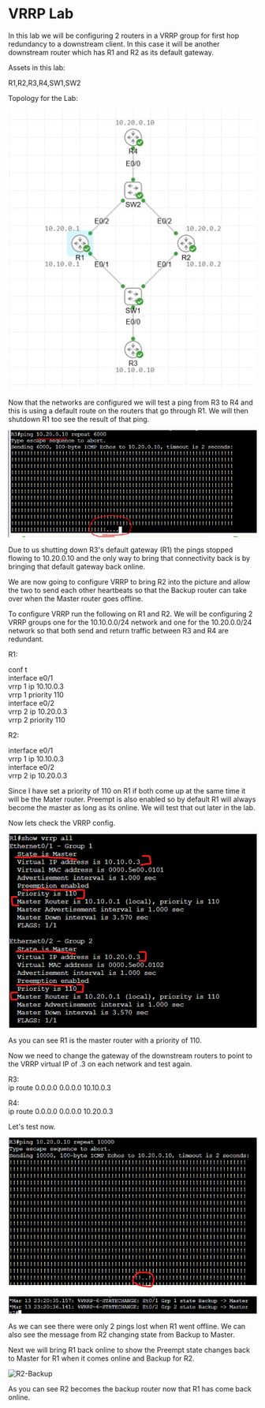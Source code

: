 # VRRP Lab

In this lab we will be configuring 2 routers in a VRRP group for first hop redundancy to a downstream client. In this case it will be another downstream router which has R1 and R2 as its default gateway.

Assets in this lab:

R1,R2,R3,R4,SW1,SW2

Topology for the Lab:

![Topology](Images/Topology.PNG)

Now that the networks are configured we will test a ping from R3 to R4 and this is using a default route on the routers that go through R1. We will then shutdown R1 too see the result of that ping.

![R3-Ping-F](Images/R3-Ping-F.PNG)

Due to us shutting down R3's default gateway (R1) the pings stopped flowing to 10.20.0.10 and the only way to bring that connectivity back is by bringing that default gateway back online.

We are now going to configure VRRP to bring R2 into the picture and allow the two to send each other heartbeats so that the Backup router can take over when the Master router goes offline.

To configure VRRP run the following on R1 and R2. We will be configuring 2 VRRP groups one for the 10.10.0.0/24 network and one for the 10.20.0.0/24 network so that both send and return traffic between R3 and R4 are redundant.

R1: 

conf t  
interface e0/1  
vrrp 1 ip 10.10.0.3   
vrrp 1 priority 110  
interface e0/2  
vrrp 2 ip 10.20.0.3  
vrrp 2 priority 110 

R2: 

interface e0/1  
vrrp 1 ip 10.10.0.3   
interface e0/2  
vrrp 2 ip 10.20.0.3   

Since I have set a priority of 110 on R1 if both come up at the same time it will be the Mater router. Preempt is also enabled so by default R1 will always become the master as long as its online. We will test that out later in the lab.

Now lets check the VRRP config.

![R1-VRRP](Images/R1-VRRP.PNG)

As you can see R1 is the master router with a priority of 110.

Now we need to change the gateway of the downstream routers to point to the VRRP virtual IP of .3 on each network and test again.

R3:  
ip route 0.0.0.0 0.0.0.0 10.10.0.3  

R4:  
ip route 0.0.0.0 0.0.0.0 10.20.0.3

Let's test now.

![R3-Ping-S](Images/R3-Ping-S.PNG)

![R2-Master](Images/R2-Master.PNG)

As we can see there were only 2 pings lost when R1 went offline. We can also see the message from R2 changing state from Backup to Master.

Next we will bring R1 back online to show the Preempt state changes back to Master for R1 when it comes online and Backup for R2.

![R2-Backup](Images/R2-Backup].PNG)

As you can see R2 becomes the backup router now that R1 has come back online.